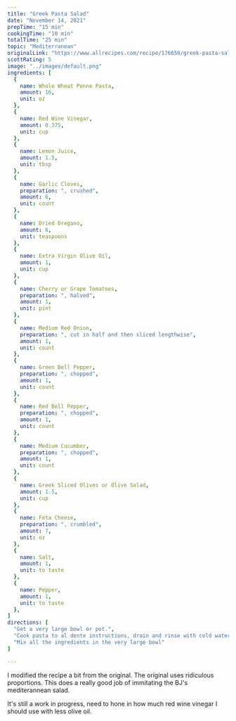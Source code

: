 ```yaml
---
title: "Greek Pasta Salad"
date: "November 14, 2021"
prepTime: "15 min" 
cookingTime: "10 min"
totalTime: "25 min"
topic: "Mediterranean"
originalLink: "https://www.allrecipes.com/recipe/176650/greek-pasta-salad/"
scottRating: 5
image: "../images/default.png"
ingredients: [
  {
    name: Whole Wheat Penne Pasta,
    amount: 16,
    unit: oz
  },
  {
    name: Red Wine Vinegar,
    amount: 0.375,
    unit: cup
  },
  {
    name: Lemon Juice,
    amount: 1.5,
    unit: tbsp
  },
  {
    name: Garlic Cloves,
    preparation: ", crushed",
    amount: 6,
    unit: count
  },
  {
    name: Dried Oregano,
    amount: 6,
    unit: teaspoons
  },
  {
    name: Extra Virgin Olive Oil,
    amount: 1,
    unit: cup
  },
  {
    name: Cherry or Grape Tomatoes,
    preparation: ", halved",
    amount: 1,
    unit: pint
  },
  {
    name: Medium Red Onion,
    preparation: ", cut in half and then sliced lengthwise", 
    amount: 1,
    unit: count
  },
  {
    name: Green Bell Pepper,
    preparation: ", chopped", 
    amount: 1,
    unit: count
  },
  {
    name: Red Bell Pepper,
    preparation: ", chopped",
    amount: 1,
    unit: count
  },
  {
    name: Medium Cucumber,
    preparation: ", chopped",
    amount: 1,
    unit: count
  },
  {
    name: Greek Sliced Olives or Olive Salad,
    amount: 1.5,
    unit: cup
  },
  {
    name: Feta Cheese,
    preparation: ", crumbled", 
    amount: 7,
    unit: oz
  },
  {
    name: Salt,
    amount: 1,
    unit: to taste
  },
  {
    name: Pepper,
    amount: 1,
    unit: to taste
  },
]
directions: [
  "Get a very large bowl or pot.",
  "Cook pasta to al dente instructions, drain and rinse with cold water until the pasta is no longer hot",
  "Mix all the ingredients in the very large bowl"
]

---
```


I modified the recipe a bit from the original. The original uses ridiculous proportions. This does a really good job of immitating the BJ's mediterannean salad.

It's still a work in progress, need to hone in how much red wine vinegar I should use with less olive oil.